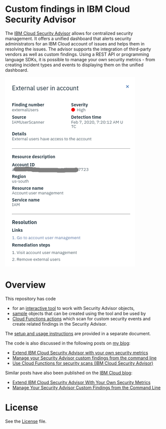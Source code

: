 # Custom findings in IBM Cloud Security Advisor

The [IBM Cloud Security Advisor](https://cloud.ibm.com/security-advisor) allows for centralized security management. It offers a unified dashboard that alerts security administrators for an IBM Cloud account of issues and helps them in resolving the issues. The advisor supports the integration of third-party vendors as well as custom findings. Using a REST API or programming language SDKs, it is possible to manage your own security metrics - from creating incident types and events to displaying them on the unified dashboard. 

![A single custom finding](screenshots/SecurityAdvisor_CustomFindings2.png)
# Overview

This repository has code
* for an [interactive tool](/interactive-tool) to work with Security Advisor objects,
* [sample](/sample) objects that can be created using the tool and be used by
* [Cloud Functions actions](/functions) which scan for custom security events and create related findings in the Security Advisor.

The [setup and usage instructions](/INSTRUCTIONS.md) are provided in a separate document.

The code is also discussed in the following posts on [my blog](https://blog.4loeser.net):
* [Extend IBM Cloud Security Advisor with your own security metrics](https://blog.4loeser.net/2020/03/extend-ibm-cloud-security-advisor-with.html)
* [Manage your Security Advisor custom findings from the command line](https://blog.4loeser.net/2020/03/manage-your-security-advisor-custom.html)
* [Use Cloud Functions for security scans (IBM Cloud Security Advisor)](https://blog.4loeser.net/2020/03/use-cloud-functions-for-security-scans.html)

Similar posts have also been published on the [IBM Cloud blog](https://www.ibm.com/cloud/blog/):
* [Extend IBM Cloud Security Advisor With Your Own Security Metrics](https://www.ibm.com/cloud/blog/extend-ibm-cloud-security-advisor-with-your-own-security-metrics)
* [Manage Your Security Advisor Custom Findings from the Command Line](https://www.ibm.com/cloud/blog/manage-your-security-advisor-custom-findings-from-the-command-line)

# License

See the [License](/LICENSE) file.

